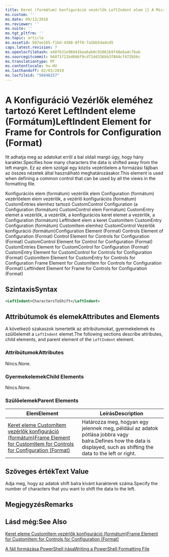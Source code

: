 ```yaml
---
title: Keret (formátum) konfiguráció vezérlők LeftIndent elem |} A Microsoft Docs
ms.custom: ''
ms.date: 09/13/2016
ms.reviewer: ''
ms.suite: ''
ms.tgt_pltfrm: ''
ms.topic: article
ms.assetid: b97ee165-f1bd-4360-8ff0-7a1bb54adcd5
caps.latest.revision: 7
ms.openlocfilehash: e48fb31e96041bea6ab0c91061b9f48e6a4c76ab
ms.sourcegitcommit: b6871f21bd666f9cd71dd336bb3f844cf472b56c
ms.translationtype: MT
ms.contentlocale: hu-HU
ms.lasthandoff: 02/03/2019
ms.locfileid: "56848257"
---
```

# <a name="leftindent-element-for-frame-for-controls-for-configuration-format"></a><span data-ttu-id="e3469-102">A Konfiguráció Vezérlők eleméhez tartozó Keret LeftIndent eleme (Formátum)</span><span class="sxs-lookup"><span data-stu-id="e3469-102">LeftIndent Element for Frame for Controls for Configuration (Format)</span></span>

<span data-ttu-id="e3469-103">Itt adhatja meg az adatokat erről a bal oldali margó úgy, hogy hány karakter.</span><span class="sxs-lookup"><span data-stu-id="e3469-103">Specifies how many characters the data is shifted away from the left margin.</span></span> <span data-ttu-id="e3469-104">Ez az elem szolgál egy közös vezérlőelem a formázási fájlban az összes nézetek által használható meghatározásakor.</span><span class="sxs-lookup"><span data-stu-id="e3469-104">This element is used when defining a common control that can be used by all the views in the formatting file.</span></span>

<span data-ttu-id="e3469-105">Konfigurációs elem (formátum) vezérlők elem Configuration (formátum) vezérlőelem elem vezérlők, a vezérlő konfigurációs (formátum) CustomEntries elemhez tartozó CustomControl Configuration (a Configuration (formátum) CustomControl elem Formátum) CustomEntry elemet a vezérlők, a vezérlők, a konfigurációs keret elemet a vezérlők, a Configuration (formátum) LeftIndent elem a keret CustomItem CustomEntry Configuration (formátum) CustomItem elemhez CustomControl Vezérlők konfiguráció (formátum)</span><span class="sxs-lookup"><span data-stu-id="e3469-105">Configuration Element (Format) Controls Element of Configuration (Format) Control Element for Controls for Configuration (Format) CustomControl Element for Control for Configuration (Format) CustomEntries Element for CustomControl for Configuration (Format) CustomEntry Element for CustomControl for Controls for Configuration (Format) CustomItem Element for CustomEntry for Controls for Configuration Frame Element for CustomItem for Controls for Configuration (Format) LeftIndent Element for Frame for Controls for Configuration (Format)</span></span>

## <a name="syntax"></a><span data-ttu-id="e3469-106">Szintaxis</span><span class="sxs-lookup"><span data-stu-id="e3469-106">Syntax</span></span>

```xml
<LeftIndent>CharactersToShift</LeftIndent>
```

## <a name="attributes-and-elements"></a><span data-ttu-id="e3469-107">Attribútumok és elemek</span><span class="sxs-lookup"><span data-stu-id="e3469-107">Attributes and Elements</span></span>

<span data-ttu-id="e3469-108">A következő szakaszok ismertetik az attribútumokat, gyermekelemek és szülőelemét a `LeftIndent` elemet.</span><span class="sxs-lookup"><span data-stu-id="e3469-108">The following sections describe attributes, child elements, and parent element of the `LeftIndent` element.</span></span>

### <a name="attributes"></a><span data-ttu-id="e3469-109">Attribútumok</span><span class="sxs-lookup"><span data-stu-id="e3469-109">Attributes</span></span>

<span data-ttu-id="e3469-110">Nincs.</span><span class="sxs-lookup"><span data-stu-id="e3469-110">None.</span></span>

### <a name="child-elements"></a><span data-ttu-id="e3469-111">Gyermekelemek</span><span class="sxs-lookup"><span data-stu-id="e3469-111">Child Elements</span></span>

<span data-ttu-id="e3469-112">Nincs.</span><span class="sxs-lookup"><span data-stu-id="e3469-112">None.</span></span>

### <a name="parent-elements"></a><span data-ttu-id="e3469-113">Szülőelemek</span><span class="sxs-lookup"><span data-stu-id="e3469-113">Parent Elements</span></span>

|<span data-ttu-id="e3469-114">Elem</span><span class="sxs-lookup"><span data-stu-id="e3469-114">Element</span></span>|<span data-ttu-id="e3469-115">Leírás</span><span class="sxs-lookup"><span data-stu-id="e3469-115">Description</span></span>|
|-------------|-----------------|
|[<span data-ttu-id="e3469-116">Keret eleme CustomItem vezérlők konfiguráció (formátum)</span><span class="sxs-lookup"><span data-stu-id="e3469-116">Frame Element for CustomItem for Controls for Configuration (Format)</span></span>](./frame-element-for-customitem-for-controls-for-configuration-format.md)|<span data-ttu-id="e3469-117">Határozza meg, hogyan egy jelennek meg, például az adatok pótlása jobbra vagy balra.</span><span class="sxs-lookup"><span data-stu-id="e3469-117">Defines how the data is displayed, such as shifting the data to the left or right.</span></span>|

## <a name="text-value"></a><span data-ttu-id="e3469-118">Szöveges érték</span><span class="sxs-lookup"><span data-stu-id="e3469-118">Text Value</span></span>

<span data-ttu-id="e3469-119">Adja meg, hogy az adatok shift balra kívánt karakterek száma.</span><span class="sxs-lookup"><span data-stu-id="e3469-119">Specify the number of characters that you want to shift the data to the left.</span></span>

## <a name="remarks"></a><span data-ttu-id="e3469-120">Megjegyzés</span><span class="sxs-lookup"><span data-stu-id="e3469-120">Remarks</span></span>

## <a name="see-also"></a><span data-ttu-id="e3469-121">Lásd még:</span><span class="sxs-lookup"><span data-stu-id="e3469-121">See Also</span></span>

[<span data-ttu-id="e3469-122">Keret eleme CustomItem vezérlők konfiguráció (formátum)</span><span class="sxs-lookup"><span data-stu-id="e3469-122">Frame Element for CustomItem for Controls for Configuration (Format)</span></span>](./frame-element-for-customitem-for-controls-for-configuration-format.md)

[<span data-ttu-id="e3469-123">A fájl formázása PowerShell írása</span><span class="sxs-lookup"><span data-stu-id="e3469-123">Writing a PowerShell Formatting File</span></span>](./writing-a-powershell-formatting-file.md)
